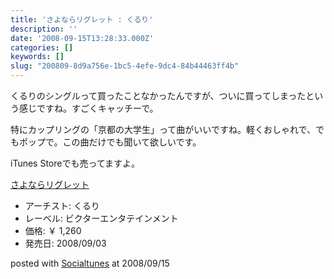 ```yaml
---
title: 'さよならリグレット : くるり'
description: ''
date: '2008-09-15T13:28:33.000Z'
categories: []
keywords: []
slug: "200809-8d9a756e-1bc5-4efe-9dc4-84b44463ff4b"
---
```

くるりのシングルって買ったことなかったんですが、ついに買ってしまったという感じですね。すごくキャッチーで。

特にカップリングの「京都の大学生」って曲がいいですね。軽くおしゃれで、でもポップで。この曲だけでも聞いて欲しいです。

iTunes Storeでも売ってますよ。

[さよならリグレット](http://www.amazon.co.jp/exec/obidos/ASIN/B001BOBYIQ/qli-22/ref=nosim "さよならリグレット")

*   アーチスト: くるり
*   レーベル: ビクターエンタテインメント
*   価格: ￥ 1,260
*   発売日: 2008/09/03

posted with [Socialtunes](http://socialtunes.net) at 2008/09/15